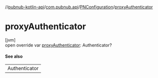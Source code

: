 //[pubnub-kotlin-api](../../../index.md)/[com.pubnub.api](../index.md)/[PNConfiguration](index.md)/[proxyAuthenticator](proxy-authenticator.md)

# proxyAuthenticator

[jvm]\
open override var [proxyAuthenticator](proxy-authenticator.md): Authenticator?

#### See also

| |
|---|
| Authenticator |
